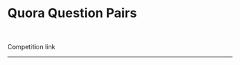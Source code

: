 <p align="center">
<h1> Quora Question Pairs </h1>
</p>

<br>

<p align="center>

_Can you `identify` question pairs that have the `same intent`?_

</p>

- [Competition link](https://www.kaggle.com/c/quora-question-pairs)



----